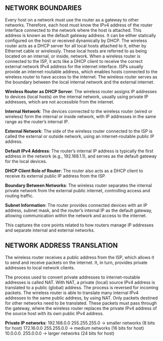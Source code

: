 
## NETWORK BOUNDARIES

Every host on a network must use the router as a gateway to other networks. Therefore, each host must know the IPv4 address of the router interface connected to the network where the host is attached. This address is known as the default gateway address. It can be either statically configured on the host or received dynamically by DHCP.
The wireless router acts as a DHCP server for all local hosts attached to it, either by Ethernet cable or wirelessly. These local hosts are referred to as being located on an internal, or inside, network. When a wireless router is connected to the ISP, it acts like a DHCP client to receive the correct external network IPv4 address for the internet interface. ISPs usually provide an internet-routable address, which enables hosts connected to the wireless router to have access to the internet. The wireless router serves as the boundary between the local internal network and the external internet.

**Wireless Router as DHCP Server**: The wireless router assigns IP addresses to devices (local hosts) on the internal network, usually using private IP addresses, which are not accessible from the internet.

**Internal Network**: The devices connected to the wireless router (wired or wireless) form the internal or inside network, with IP addresses in the same range as the router’s internal IP.

**External Network**: The side of the wireless router connected to the ISP is called the external or outside network, using an internet-routable public IP address.

**Default IPv4 Address**: The router’s internal IP address is typically the first address in the network (e.g., 192.168.1.1), and serves as the default gateway for the local devices.

**DHCP Client Role of Router**: The router also acts as a DHCP client to receive its external public IP address from the ISP.

**Boundary Between Networks**: The wireless router separates the internal private network from the external public internet, controlling access and routing traffic.

**Subnet Information**: The router provides connected devices with an IP address, subnet mask, and the router’s internal IP as the default gateway, allowing communication within the network and access to the internet.

This captures the core points related to how routers manage IP addresses and separate internal and external networks.

## NETWORK ADDRESS TRANSLATION

The wireless router receives a public address from the ISP, which allows it to send and receive packets on the internet. It, in turn, provides private addresses to local network clients.

The process used to convert private addresses to internet-routable addresses is called NAT. With NAT, a private (local) source IPv4 address is translated to a public (global) address. The process is reversed for incoming packets. The wireless router is able to translate many internal IPv4 addresses to the same public address, by using NAT.
Only packets destined for other networks need to be translated. These packets must pass through the gateway, where the wireless router replaces the private IPv4 address of the source host with its own public IPv4 address.

**Private IP networks**:
192.168.0.0    255.255.255.0 -> smaller networks (8 bits for host)
172.16.0.0     255.255.0.0   -> medium networks  (16 bits for host)
10.0.0.0.      255.0.0.0     -> larger networks  (24 bits for host)
